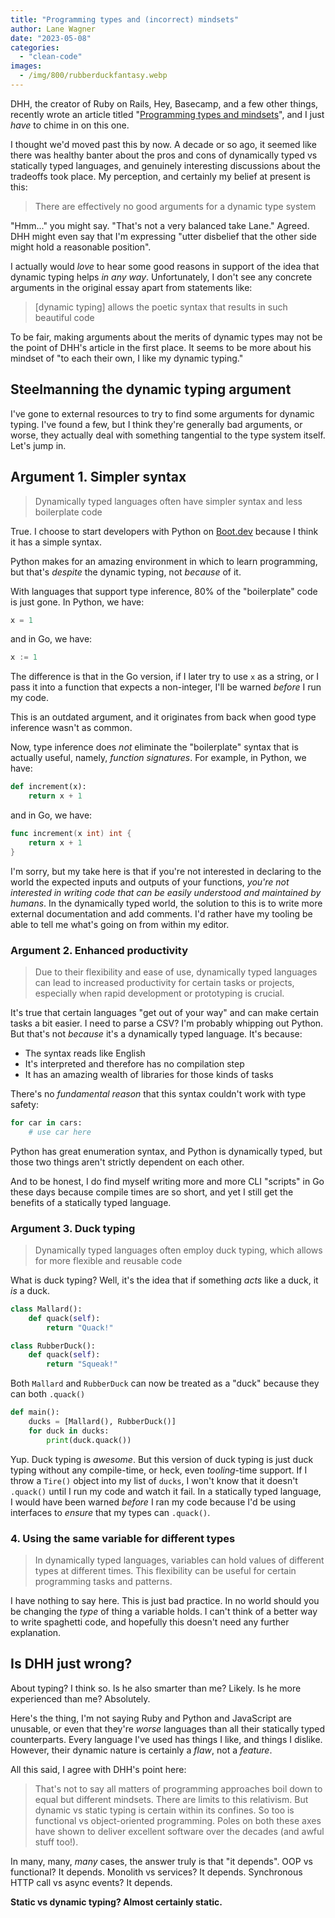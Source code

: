 ```yaml
---
title: "Programming types and (incorrect) mindsets"
author: Lane Wagner
date: "2023-05-08"
categories: 
  - "clean-code"
images:
  - /img/800/rubberduckfantasy.webp
---
```


DHH, the creator of Ruby on Rails, Hey, Basecamp, and a few other things, recently wrote an article titled "[Programming types and mindsets](https://world.hey.com/dhh/programming-types-and-mindsets-5b8490bc)", and I just *have* to chime in on this one.

I thought we'd moved past this by now. A decade or so ago, it seemed like there was healthy banter about the pros and cons of dynamically typed vs statically typed languages, and genuinely interesting discussions about the tradeoffs took place. My perception, and certainly my belief at present is this:

> There are effectively no good arguments for a dynamic type system

"Hmm..." you might say. "That's not a very balanced take Lane." Agreed. DHH might even say that I'm expressing "utter disbelief that the other side might hold a reasonable position".

I actually would *love* to hear some good reasons in support of the idea that dynamic typing helps *in any way*. Unfortunately, I don't see any concrete arguments in the original essay apart from statements like:

> [dynamic typing] allows the poetic syntax that results in such beautiful code

To be fair, making arguments about the merits of dynamic types may not be the point of DHH's article in the first place. It seems to be more about his mindset of "to each their own, I like my dynamic typing."

## Steelmanning the dynamic typing argument

I've gone to external resources to try to find some arguments for dynamic typing. I've found a few, but I think they're generally bad arguments, or worse, they actually deal with something tangential to the type system itself. Let's jump in.

## Argument 1. Simpler syntax

> Dynamically typed languages often have simpler syntax and less boilerplate code

True. I choose to start developers with Python on [Boot.dev](https://www.boot.dev) because I think it has a simple syntax.

Python makes for an amazing environment in which to learn programming, but that's *despite* the dynamic typing, not *because* of it.

With languages that support type inference, 80% of the "boilerplate" code is just gone. In Python, we have:

```py
x = 1
```

and in Go, we have:

```go
x := 1
```

The difference is that in the Go version, if I later try to use `x` as a string, or I pass it into a function that expects a non-integer, I'll be warned *before* I run my code.

This is an outdated argument, and it originates from back when good type inference wasn't as common.

Now, type inference does *not* eliminate the "boilerplate" syntax that is actually useful, namely, *function signatures*. For example, in Python, we have:

```py
def increment(x):
    return x + 1
```

and in Go, we have:

```go
func increment(x int) int {
    return x + 1
}
```

I'm sorry, but my take here is that if you're not interested in declaring to the world the expected inputs and outputs of your functions, *you're not interested in writing code that can be easily understood and maintained by humans*. In the dynamically typed world, the solution to this is to write more external documentation and add comments. I'd rather have my tooling be able to tell me what's going on from within my editor.

### Argument 2. Enhanced productivity

> Due to their flexibility and ease of use, dynamically typed languages can lead to increased productivity for certain tasks or projects, especially when rapid development or prototyping is crucial.

It's true that certain languages "get out of your way" and can make certain tasks a bit easier. I need to parse a CSV? I'm probably whipping out Python. But that's not *because* it's a dynamically typed language. It's because:

* The syntax reads like English
* It's interpreted and therefore has no compilation step
* It has an amazing wealth of libraries for those kinds of tasks

There's no *fundamental reason* that this syntax couldn't work with type safety:

```py
for car in cars:
    # use car here
```

Python has great enumeration syntax, and Python is dynamically typed, but those two things aren't strictly dependent on each other.

And to be honest, I do find myself writing more and more CLI "scripts" in Go these days because compile times are so short, and yet I still get the benefits of a statically typed language.

### Argument 3. Duck typing

> Dynamically typed languages often employ duck typing, which allows for more flexible and reusable code

What is duck typing? Well, it's the idea that if something *acts* like a duck, it *is* a duck.

```py
class Mallard():
    def quack(self):
        return "Quack!"

class RubberDuck():
    def quack(self):
        return "Squeak!"
```

Both `Mallard` and `RubberDuck` can now be treated as a "duck" because they can both `.quack()`

```py
def main():
    ducks = [Mallard(), RubberDuck()]
    for duck in ducks:
        print(duck.quack())
```

Yup. Duck typing is *awesome*. But this version of duck typing is just duck typing without any compile-time, or heck, even *tooling*-time support. If I throw a `Tire()` object into my list of `ducks`, I won't know that it doesn't `.quack()` until I run my code and watch it fail. In a statically typed language, I would have been warned *before* I ran my code because I'd be using interfaces to *ensure* that my types can `.quack()`.

### 4. Using the same variable for different types

> In dynamically typed languages, variables can hold values of different types at different times. This flexibility can be useful for certain programming tasks and patterns.

I have nothing to say here. This is just bad practice. In no world should you be changing the *type* of thing a variable holds. I can't think of a better way to write spaghetti code, and hopefully this doesn't need any further explanation.

## Is DHH just wrong?

About typing? I think so. Is he also smarter than me? Likely. Is he more experienced than me? Absolutely.

Here's the thing, I'm not saying Ruby and Python and JavaScript are unusable, or even that they're *worse* languages than all their statically typed counterparts. Every language I've used has things I like, and things I dislike. However, their dynamic nature is certainly a *flaw*, not a *feature*.

All this said, I agree with DHH's point here:

> That's not to say all matters of programming approaches boil down to equal but different mindsets. There are limits to this relativism. But dynamic vs static typing is certain within its confines. So too is functional vs object-oriented programming. Poles on both these axes have shown to deliver excellent software over the decades (and awful stuff too!).

In many, many, *many* cases, the answer truly is that "it depends". OOP vs functional? It depends. Monolith vs services? It depends. Synchronous HTTP call vs async events? It depends.

**Static vs dynamic typing? Almost certainly static.**
